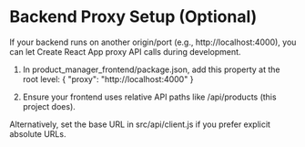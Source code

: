 # Backend Proxy Setup (Optional)

If your backend runs on another origin/port (e.g., http://localhost:4000), you can let Create React App proxy API calls during development.

1) In product_manager_frontend/package.json, add this property at the root level:
{
  "proxy": "http://localhost:4000"
}

2) Ensure your frontend uses relative API paths like /api/products (this project does).

Alternatively, set the base URL in src/api/client.js if you prefer explicit absolute URLs.
